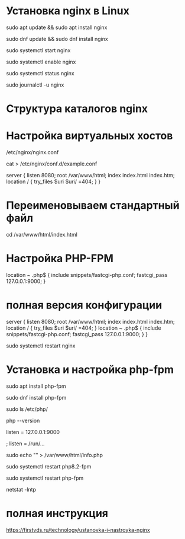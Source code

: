 # Установка nginx в Linux

<!-- Если nginx ещё не установлен в вашей системе, сделать это очень просто: -->

sudo apt update && sudo apt install nginx

<!-- для deb-based дистрибутивов (Debian и другие) и -->

sudo dnf update && sudo dnf install nginx

<!-- После стандартной установки nginx запуск службы (service) можно выполнить командой: -->

sudo systemctl start nginx

<!-- Автозапуск nginx после перезагрузки системы включается так: -->

sudo systemctl enable nginx

<!-- Статус службы можно проверить этой командой: -->

sudo systemctl status nginx

<!-- Просмотр логов -->

sudo journalctl -u nginx

# Структура каталогов nginx

<!-- Во время установки nginx может создавать несколько папок в зависимости от вашего дистрибутива Linux. Нас интересует, в первую очередь, главный файл конфигурации nginx.conf, который по умолчанию обычно расположен в каталоге /etc/nginx/.

На тот случай, если на вашем сервере будет работать несколько сайтов, их настройки удобно вынести в отдельные файлы. Debian предлагает использовать для этого папку /etc/nginx/sites-available/ или /etc/nginx/conf.d/ на выбор, а CentOS — только /etc/nginx/conf.d/.

В этом руководстве мы поместим настройки всех наших сайтов в каталог /etc/nginx/conf.d/, что обеспечит переносимость конфигурации на любой дистрибутив.

Тестовая страница приветствия находится в каталоге /usr/share/nginx/html, а журналы службы записываются в /var/log/nginx/. -->

# Настройка виртуальных хостов

<!-- Зайдем в основной файл настроек -->

/etc/nginx/nginx.conf

<!-- создадим файл example.conf с настройками нашего первого сайта -->

cat > /etc/nginx/conf.d/example.conf

server {
listen 8080;
root /var/www/html;
index index.html index.htm;
location / {
try_files $uri $uri/ =404;
}
}

# Переименовываем стандартный файл

<!-- Чтобы не получить ошибку 403 надо переименовать на имя, которое указано в конфигурации -->

cd /var/www/html/index.html

# Настройка PHP-FPM

<!-- программный пакет, позволяющий выполнить обработку скриптов, написанных на языке PHP -->

<!-- А теперь давайте отредактируем example.conf таким образом, чтобы nginx перенаправлял, или «проксировал», входящие соединения службе php-fpm. Для этого в блоке server добавьте ещё один блок location: -->

location ~ \.php$ {
include snippets/fastcgi-php.conf;
fastcgi_pass 127.0.0.1:9000;
}

<!-- Этот блок обработает все запросы к динамическим файлам с расширением .php, а директива fastcgi_pass здесь делает основную работу — проксирует запросы на порт 9000 (номер порта можно изменить). Адрес 127.0.0.1 используется, если оба сервера запущены на одном компьютере. Теперь можно настроить ваш основной сервер php-fpm на прослушивание локального адреса http://127.0.0.1:9000. -->

# полная версия конфигурации

server {
listen 8080;
root /var/www/html;
index index.html index.htm;
location / {
try_files $uri $uri/ =404;
    }
    location ~ \.php$ {
include snippets/fastcgi-php.conf;
fastcgi_pass 127.0.0.1:9000;
}
}

<!-- После внесения изменений не забудьте перезапустить службу nginx: -->

sudo systemctl restart nginx

# Установка и настройка php-fpm

sudo apt install php-fpm

<!-- для Debian и -->

sudo dnf install php-fpm

<!-- для CentOS.

Конфигурация для CentOS будет находится в файле /etc/php-fpm.d/www.conf,

а для Debian в /etc/php/8.2/fpm/pool.d/www.conf.

Номер установленной версии PHP (в нашем примере 8.2) можно узнать так: -->

sudo ls /etc/php/

<!-- или так: -->

php --version

<!-- Затем в файле конфигурации www.conf добавьте строку: -->

listen = 127.0.0.1:9000

<!-- а существующую директиву listen закомментируйте: -->

; listen = /run/...

<!-- Для проверки работы связки nginx — php-fpm давайте создадим тестовый файл: -->

sudo echo "<?php echo phpinfo(); ?>" > /var/www/html/info.php

<!-- и перезапустим службу php-fpm: -->

sudo systemctl restart php8.2-fpm

<!-- для Debian или -->

sudo systemctl restart php-fpm

<!-- для CentOS. -->

<!-- Если вы всё сделали правильно, то по адресу http://localhost:8080/info.php в браузере откроется стандартный вывод phpinfo.  -->

<!-- А если нет, лучше заглянуть в журнал /var/log/nginx/error.log. Кроме того, вы всегда можете проверить прослушиваемые порты командой: -->

netstat -lntp

# полная инструкция

https://firstvds.ru/technology/ustanovka-i-nastroyka-nginx
